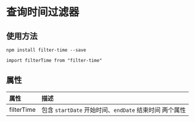 # 查询时间过滤器

## 使用方法

`npm install filter-time --save`

`import filterTime from "filter-time"`

## 属性
|属性|描述|
|:--|:--|
|filterTime|包含 `startDate` 开始时间、`endDate` 结束时间 两个属性 |